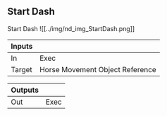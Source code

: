 ## Start Dash
Start Dash
![[../img/nd_img_StartDash.png]]

|Inputs||
|--|--|
| In | Exec |
| Target | Horse Movement Object Reference |

|Outputs||
|--|--|
| Out | Exec |
